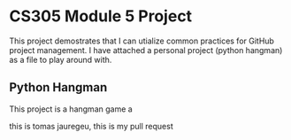 # CS305 Module 5 Project
This project demostrates that I can utialize common practices for GitHub project management. I have attached a personal
project (python hangman) as a file to play around with.

## Python Hangman
This project is a hangman game a

this is tomas jauregeu, this is my pull request 

